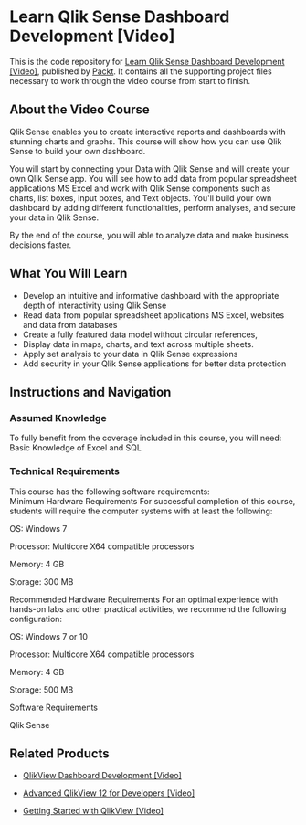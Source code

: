 


# Learn Qlik Sense Dashboard Development [Video]
This is the code repository for [Learn Qlik Sense Dashboard Development [Video]](https://www.packtpub.com/big-data-and-business-intelligence/learn-qlik-sense-dashboard-development-video?utm_source=github&utm_medium=repository&utm_campaign=9781789615449), published by [Packt](https://www.packtpub.com/?utm_source=github). It contains all the supporting project files necessary to work through the video course from start to finish.
## About the Video Course
Qlik Sense enables you to create interactive reports and dashboards with stunning charts and graphs. This course will show how you can use Qlik Sense to build your own dashboard.

You will start by connecting your Data with Qlik Sense and will create your own Qlik Sense app. You will see how to add data from popular spreadsheet applications MS Excel and work with Qlik Sense components such as charts, list boxes, input boxes, and Text objects. You'll build your own dashboard by adding different functionalities, perform analyses, and secure your data in Qlik Sense.

By the end of the course, you will able to analyze data and make business decisions faster.

<H2>What You Will Learn</H2>
<DIV class=book-info-will-learn-text>
<UL>
<LI>Develop an intuitive and informative dashboard with the appropriate depth of interactivity using Qlik Sense 
<LI>Read data from popular spreadsheet applications MS Excel, websites and data from databases 
<LI>Create a fully featured data model without circular references, 
<LI>Display data in maps, charts, and text across multiple sheets. 
<LI>Apply set analysis to your data in Qlik Sense expressions 
<LI>Add security in your Qlik Sense applications for better data protection </LI></UL></DIV>

## Instructions and Navigation
### Assumed Knowledge
To fully benefit from the coverage included in this course, you will need:<br/>
Basic Knowledge of Excel and SQL
### Technical Requirements
This course has the following software requirements:<br/>
Minimum Hardware Requirements
For successful completion of this course, students will require the computer systems with at least the following:


OS: Windows 7



Processor: Multicore X64 compatible processors



Memory: 4 GB



Storage: 300 MB


Recommended Hardware Requirements
For an optimal experience with hands-on labs and other practical activities, we recommend the following configuration:


OS: Windows 7 or 10



Processor: Multicore X64 compatible processors



Memory:  4 GB



Storage: 500 MB


Software Requirements

Qlik Sense



## Related Products
* [QlikView Dashboard Development [Video]](https://www.packtpub.com/big-data-and-business-intelligence/qlikview-dashboard-development-video?utm_source=github&utm_medium=repository&utm_campaign=9781789136562)

* [Advanced QlikView 12 for Developers [Video]](https://www.packtpub.com/big-data-and-business-intelligence/advanced-qlikview-12-developers-video?utm_source=github&utm_medium=repository&utm_campaign=9781789130904)

* [Getting Started with QlikView [Video]](https://www.packtpub.com/big-data-and-business-intelligence/getting-started-qlikview-video?utm_source=github&utm_medium=repository&utm_campaign=9781788991520)


